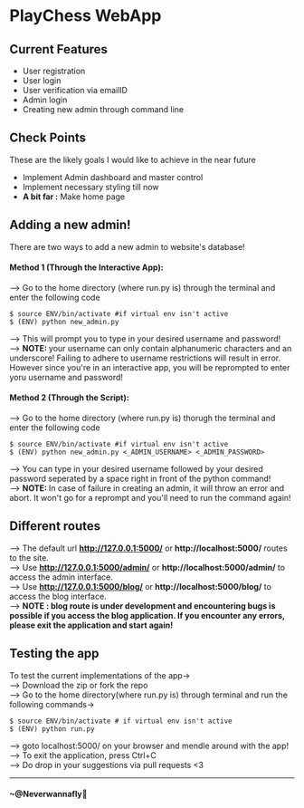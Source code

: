 # PlayChess WebApp

## Current Features
<ul>
    <li>User registration</li>
    <li>User login</li>
    <li>User verification via emailID</li>
    <li>Admin login</li>
    <li>Creating new admin through command line
</ul>

## Check Points
These are the likely goals I would like to achieve in the near future
<ul>
    <li>Implement Admin dashboard and master control</li>
    <li>Implement necessary styling till now</li>
    <li><strong>A bit far :</strong> Make home page</li>
</ul>

## Adding a new admin!
There are two ways to add a new admin to website's database!
#### Method 1 (Through the Interactive App): 
--> Go to the home directory (where run.py is) through the terminal and enter the following code
```
$ source ENV/bin/activate #if virtual env isn't active
$ (ENV) python new_admin.py
```
--> This will prompt you to type in your desired username and password!<br>
--> <strong>NOTE: </strong>your username can only contain alphanumeric characters and an underscore! Failing to adhere to username restrictions will result in error. However since you're in an interactive app, you will be reprompted to enter yoru username and password!

#### Method 2 (Through the Script):
--> Go to the home directory (where run.py is) thorugh the terminal and enter the following code
```
$ source ENV/bin/activate #if virtual env isn't active
$ (ENV) python new_admin.py <_ADMIN_USERNAME> <_ADMIN_PASSWORD>
```
--> You can type in your desired username followed by your desired password seperated by a space right in front of the python command!<br>
--> <strong>NOTE: </strong>In case of failure in creating an admin, it will throw an error and abort. It won't go for a reprompt and you'll need to run the command again!

## Different routes
--> The default url <strong>http://127.0.0.1:5000/</strong> or <strong>http://localhost:5000/</strong> routes to the site.<br>
--> Use <strong>http://127.0.0.1:5000/admin/</strong> or <strong>http://localhost:5000/admin/</strong> to access the admin interface.<br>
--> Use <strong>http://127.0.0.1:5000/blog/</strong> or 
<strong>http://localhost:5000/blog/</strong> to access the blog interface.<br>
--> <strong> NOTE : blog route is under development and encountering bugs is possible if you access the blog application. If you encounter any errors, please exit the application and start again! </strong>

## Testing the app
To test the current implementations of the app-><br>
--> Download the zip or fork the repo<br>
--> Go to the home directory(where run.py is) through terminal and run the following commands-><br>
```
$ source ENV/bin/activate # if virtual env isn't active
$ (ENV) python run.py
```
--> goto localhost:5000/ on your browser and mendle around with the app!<br>
--> To exit the application, press Ctrl+C<br>
--> Do drop in your suggestions via pull requests <3 <br>

<hr>

#### ~@Neverwannafly
